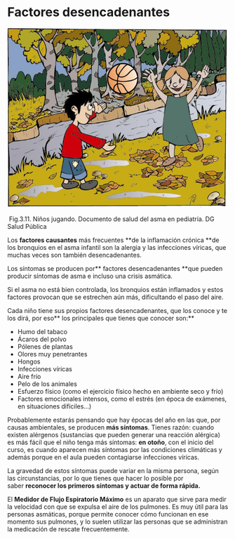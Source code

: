 # Factores desencadenantes


![M3_U2_asma_desencadenantes_documento de salud del asma. Edita: dirección general de salud pública. Dibujo: Rafa Marrón](img/M3_U2_asma_desencadenantes.jpg)


 Fig.3.11. Niños jugando. Documento de salud del asma en pediatría. DG Salud Pública

Los **factores causantes** más frecuentes **de la inflamación crónica **de los bronquios en el asma infantil son la alergia y las infecciones víricas, que muchas veces son también desencadenantes.

Los síntomas se producen por** factores desencadenantes **que pueden producir síntomas de asma e incluso una crisis asmática.

Si el asma no está bien controlada, los bronquios están inflamados y estos factores provocan que se estrechen aún más, dificultando el paso del aire.

Cada niño tiene sus propios factores desencadenantes, que los conoce y te los dirá, por eso** los principales que tienes que conocer son:**

*   Humo del tabaco
*   Ácaros del polvo
*   Pólenes de plantas
*   Olores muy penetrantes
*   Hongos
*   Infecciones víricas
*   Aire frío
*   Pelo de los animales
*   Esfuerzo físico (como el ejercicio físico hecho en ambiente seco y frío)
*   Factores emocionales intensos, como el estrés (en época de exámenes, en situaciones difíciles...)

Probablemente estarás pensando que hay épocas del año en las que, por causas ambientales, se producen **más síntomas**. Tienes razón: cuando existen alérgenos (sustancias que pueden generar una reacción alérgica) es más fácil que el niño tenga más síntomas: **en otoño**, con el inicio del curso, es cuando aparecen más síntomas por las condiciones climáticas y además porque en el aula pueden contagiarse infecciones víricas.

La gravedad de estos síntomas puede variar en la misma persona, según las circunstancias, por lo que tienes que hacer lo posible por saber **reconocer los primeros síntomas y actuar de forma rápida.**

El **Medidor de Flujo Espiratorio Máximo** es un aparato que sirve para medir la velocidad con que se expulsa el aire de los pulmones. Es muy útil para las personas asmáticas, porque permite conocer cómo funcionan en ese momento sus pulmones, y lo suelen utilizar las personas que se administran la medicación de rescate frecuentemente. 

